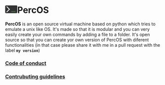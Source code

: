 # <img src="PercOS.png" height=25>PercOS

**PercOS** is an open source virtual machine based on python which tries to emulate a unix like OS. It's made so that it is modular and you can very easily create your own commands by adding a file to a folder. It's open source so that you can create yor own version of PercOS with diferent functionalities (in that case please share it with me in a pull request with the label **`my version`**)

### [Code of conduct](CODE_OF_CONDUCT.md)
### [Contrubuting guidelines](CONTRIBUTING.md)
